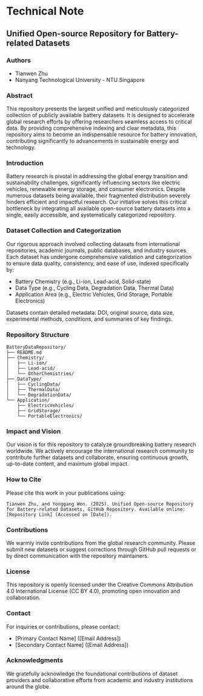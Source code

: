 # Technical Note

## Unified Open-source Repository for Battery-related Datasets

### Authors

* Tianwen Zhu
* Nanyang Technological University - NTU Singapore

### Abstract

This repository presents the largest unified and meticulously categorized collection of publicly available battery datasets. It is designed to accelerate global research efforts by offering researchers seamless access to critical data. By providing comprehensive indexing and clear metadata, this repository aims to become an indispensable resource for battery innovation, contributing significantly to advancements in sustainable energy and technology.

### Introduction

Battery research is pivotal in addressing the global energy transition and sustainability challenges, significantly influencing sectors like electric vehicles, renewable energy storage, and consumer electronics. Despite numerous datasets being available, their fragmented distribution severely hinders efficient and impactful research. Our initiative solves this critical bottleneck by integrating all available open-source battery datasets into a single, easily accessible, and systematically categorized repository.

### Dataset Collection and Categorization

Our rigorous approach involved collecting datasets from international repositories, academic journals, public databases, and industry sources. Each dataset has undergone comprehensive validation and categorization to ensure data quality, consistency, and ease of use, indexed specifically by:

* Battery Chemistry (e.g., Li-ion, Lead-acid, Solid-state)
* Data Type (e.g., Cycling Data, Degradation Data, Thermal Data)
* Application Area (e.g., Electric Vehicles, Grid Storage, Portable Electronics)

Datasets contain detailed metadata: DOI, original source, data size, experimental methods, conditions, and summaries of key findings.

### Repository Structure

```
BatteryDataRepository/
├── README.md
├── Chemistry/
│   ├── Li-ion/
│   ├── Lead-acid/
│   └── OtherChemistries/
├── DataType/
│   ├── CyclingData/
│   ├── ThermalData/
│   └── DegradationData/
└── Application/
    ├── ElectricVehicles/
    ├── GridStorage/
    └── PortableElectronics/
```

### Impact and Vision

Our vision is for this repository to catalyze groundbreaking battery research worldwide. We actively encourage the international research community to contribute further datasets and collaborate, ensuring continuous growth, up-to-date content, and maximum global impact.

### How to Cite

Please cite this work in your publications using:

```
Tianwen Zhu, and Yonggang Wen. (2025). Unified Open-source Repository for Battery-related Datasets, GitHub Repository. Available online: [Repository Link] (Accessed on [Date]).
```

### Contributions

We warmly invite contributions from the global research community. Please submit new datasets or suggest corrections through GitHub pull requests or by direct communication with the repository maintainers.

### License

This repository is openly licensed under the Creative Commons Attribution 4.0 International License (CC BY 4.0), promoting open innovation and collaboration.

### Contact

For inquiries or contributions, please contact:

* \[Primary Contact Name] (\[Email Address])
* \[Secondary Contact Name] (\[Email Address])

### Acknowledgments

We gratefully acknowledge the foundational contributions of dataset providers and collaborative efforts from academic and industry institutions around the globe.
